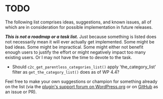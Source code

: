 # TODO

The following list comprises ideas, suggestions, and known issues, all of which are in consideration for possible implementation in future releases.

***This is not a roadmap or a task list.*** Just because something is listed does not necessarily mean it will ever actually get implemented. Some might be bad ideas. Some might be impractical. Some might either not benefit enough users to justify the effort or might negatively impact too many existing users. Or I may not have the time to devote to the task.

* Should `c2c_get_parentless_categories_list()` apply 'the_category_list' filter as `get_the_category_list()` does as of WP 4.4?

Feel free to make your own suggestions or champion for something already on the list (via the [plugin's support forum on WordPress.org](https://wordpress.org/support/plugin/parentless-categories/) or on [GitHub](https://github.com/coffee2code/parentless-categories/) as an issue or PR).
